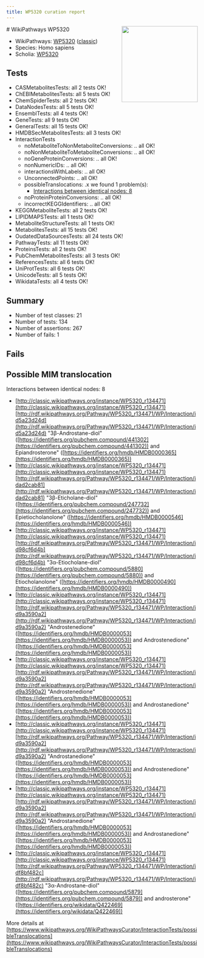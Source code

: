 ```yaml
---
title: WP5320 curation report
---
```


<img style="float: right; width: 200px" src="https://upload.wikimedia.org/wikipedia/commons/thumb/8/83/Wplogo_with_text_500.png/640px-Wplogo_with_text_500.png" />
# WikiPathways WP5320

* WikiPathways: [WP5320](https://wikipathways.org/pathways/WP5320) ([classic](https://classic.wikipathways.org/instance/WP5320))
* Species: Homo sapiens
* Scholia: [WP5320](https://scholia.toolforge.org/wikipathways/WP5320)
## Tests
* CASMetabolitesTests: all 2 tests OK!
* ChEBIMetabolitesTests: all 5 tests OK!
* ChemSpiderTests: all 2 tests OK!
* DataNodesTests: all 5 tests OK!
* EnsemblTests: all 4 tests OK!
* GeneTests: all 9 tests OK!
* GeneralTests: all 15 tests OK!
* HMDBSecMetabolitesTests: all 3 tests OK!
* InteractionTests
    * noMetaboliteToNonMetaboliteConversions: .. all OK!
    * noNonMetaboliteToMetaboliteConversions: .. all OK!
    * noGeneProteinConversions: .. all OK!
    * nonNumericIDs: .. all OK!
    * interactionsWithLabels: .. all OK!
    * UnconnectedPoints: .. all OK!
    * possibleTranslocations: .x we found 1 problem(s):
        * [Interactions between identical nodes: 8](#1c11820d)
    * noProteinProteinConversions: .. all OK!
    * incorrectKEGGIdentifiers: .. all OK!
* KEGGMetaboliteTests: all 2 tests OK!
* LIPIDMAPSTests: all 1 tests OK!
* MetaboliteStructureTests: all 1 tests OK!
* MetabolitesTests: all 15 tests OK!
* OudatedDataSourcesTests: all 24 tests OK!
* PathwayTests: all 11 tests OK!
* ProteinsTests: all 2 tests OK!
* PubChemMetabolitesTests: all 3 tests OK!
* ReferencesTests: all 6 tests OK!
* UniProtTests: all 6 tests OK!
* UnicodeTests: all 5 tests OK!
* WikidataTests: all 4 tests OK!


## Summary

* Number of test classes: 21
* Number of tests: 134
* Number of assertions: 267
* Number of fails: 1

## Fails

<a name="1c11820d" />

## Possible MIM translocation

Interactions between identical nodes: 8

* [http://classic.wikipathways.org/instance/WP5320_r134471](http://classic.wikipathways.org/instance/WP5320_r134471) [http://rdf.wikipathways.org/Pathway/WP5320_r134471/WP/Interaction/id5a23d24d](http://rdf.wikipathways.org/Pathway/WP5320_r134471/WP/Interaction/id5a23d24d) "3β-Androstane-diol" ([https://identifiers.org/pubchem.compound/441302](https://identifiers.org/pubchem.compound/441302)) and 
Epiandrosterone" ([https://identifiers.org/hmdb/HMDB0000365](https://identifiers.org/hmdb/HMDB0000365))
* [http://classic.wikipathways.org/instance/WP5320_r134471](http://classic.wikipathways.org/instance/WP5320_r134471) [http://rdf.wikipathways.org/Pathway/WP5320_r134471/WP/Interaction/idad2cab81](http://rdf.wikipathways.org/Pathway/WP5320_r134471/WP/Interaction/idad2cab81) "3β-Eticholane-diol" ([https://identifiers.org/pubchem.compound/247732](https://identifiers.org/pubchem.compound/247732)) and 
Epietiocholanolone" ([https://identifiers.org/hmdb/HMDB0000546](https://identifiers.org/hmdb/HMDB0000546))
* [http://classic.wikipathways.org/instance/WP5320_r134471](http://classic.wikipathways.org/instance/WP5320_r134471) [http://rdf.wikipathways.org/Pathway/WP5320_r134471/WP/Interaction/id98cf6d4b](http://rdf.wikipathways.org/Pathway/WP5320_r134471/WP/Interaction/id98cf6d4b) "3α-Etiocholane-diol" ([https://identifiers.org/pubchem.compound/5880](https://identifiers.org/pubchem.compound/5880)) and 
Etiocholanolone" ([https://identifiers.org/hmdb/HMDB0000490](https://identifiers.org/hmdb/HMDB0000490))
* [http://classic.wikipathways.org/instance/WP5320_r134471](http://classic.wikipathways.org/instance/WP5320_r134471) [http://rdf.wikipathways.org/Pathway/WP5320_r134471/WP/Interaction/id9a3590a2](http://rdf.wikipathways.org/Pathway/WP5320_r134471/WP/Interaction/id9a3590a2) "Androstenedione" ([https://identifiers.org/hmdb/HMDB0000053](https://identifiers.org/hmdb/HMDB0000053)) and 
Androstenedione" ([https://identifiers.org/hmdb/HMDB0000053](https://identifiers.org/hmdb/HMDB0000053))
* [http://classic.wikipathways.org/instance/WP5320_r134471](http://classic.wikipathways.org/instance/WP5320_r134471) [http://rdf.wikipathways.org/Pathway/WP5320_r134471/WP/Interaction/id9a3590a2](http://rdf.wikipathways.org/Pathway/WP5320_r134471/WP/Interaction/id9a3590a2) "Androstenedione" ([https://identifiers.org/hmdb/HMDB0000053](https://identifiers.org/hmdb/HMDB0000053)) and 
Androstanedione" ([https://identifiers.org/hmdb/HMDB0000053](https://identifiers.org/hmdb/HMDB0000053))
* [http://classic.wikipathways.org/instance/WP5320_r134471](http://classic.wikipathways.org/instance/WP5320_r134471) [http://rdf.wikipathways.org/Pathway/WP5320_r134471/WP/Interaction/id9a3590a2](http://rdf.wikipathways.org/Pathway/WP5320_r134471/WP/Interaction/id9a3590a2) "Androstanedione" ([https://identifiers.org/hmdb/HMDB0000053](https://identifiers.org/hmdb/HMDB0000053)) and 
Androstenedione" ([https://identifiers.org/hmdb/HMDB0000053](https://identifiers.org/hmdb/HMDB0000053))
* [http://classic.wikipathways.org/instance/WP5320_r134471](http://classic.wikipathways.org/instance/WP5320_r134471) [http://rdf.wikipathways.org/Pathway/WP5320_r134471/WP/Interaction/id9a3590a2](http://rdf.wikipathways.org/Pathway/WP5320_r134471/WP/Interaction/id9a3590a2) "Androstanedione" ([https://identifiers.org/hmdb/HMDB0000053](https://identifiers.org/hmdb/HMDB0000053)) and 
Androstanedione" ([https://identifiers.org/hmdb/HMDB0000053](https://identifiers.org/hmdb/HMDB0000053))
* [http://classic.wikipathways.org/instance/WP5320_r134471](http://classic.wikipathways.org/instance/WP5320_r134471) [http://rdf.wikipathways.org/Pathway/WP5320_r134471/WP/Interaction/idf8bf482c](http://rdf.wikipathways.org/Pathway/WP5320_r134471/WP/Interaction/idf8bf482c) "3α-Androstane-diol" ([https://identifiers.org/pubchem.compound/5879](https://identifiers.org/pubchem.compound/5879)) and 
androsterone" ([https://identifiers.org/wikidata/Q422469](https://identifiers.org/wikidata/Q422469))


More details at [https://www.wikipathways.org/WikiPathwaysCurator/InteractionTests/possibleTranslocations](https://www.wikipathways.org/WikiPathwaysCurator/InteractionTests/possibleTranslocations)

